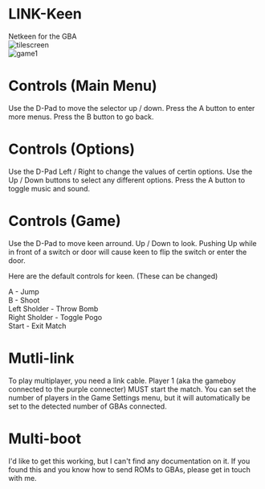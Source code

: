 # LINK-Keen
Netkeen for the GBA<br>
![tilescreen](https://user-images.githubusercontent.com/36487623/153327131-6263e0d9-8577-4ec7-813e-79339f006d93.png)
<br>
![game1](https://user-images.githubusercontent.com/36487623/153327196-803441ae-718e-4535-82a5-976a80c5417d.png)
<br>
# Controls (Main Menu)
Use the D-Pad to move the selector up / down.
Press the A button to enter more menus.
Press the B button to go back.
# Controls (Options)
Use the D-Pad Left / Right to change the values of certin options.
Use the Up / Down buttons to select any different options.
Press the A button to toggle music and sound.
# Controls (Game)
Use the D-Pad to move keen arround. Up / Down to look.
Pushing Up while in front of a switch or door will cause keen to flip the switch or enter the door.

Here are the default controls for keen. (These can be changed)

A             - Jump<br>
B             - Shoot<br>
Left Sholder  - Throw Bomb<br>
Right Sholder - Toggle Pogo<br>
Start         - Exit Match<br>

# Mutli-link
To play multiplayer, you need a link cable.
Player 1 (aka the gameboy connected to the purple connecter) MUST start the match.
You can set the number of players in the Game Settings menu, but it will automatically be set to the detected number of GBAs connected.

# Multi-boot
I'd like to get this working, but I can't find any documentation on it. If you found this and you know how to send ROMs to GBAs, please get in touch with me.


